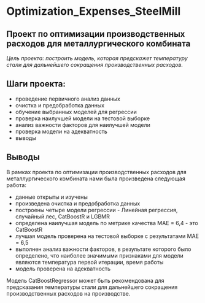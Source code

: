 # Optimization_Expenses_SteelMill


## Проект по оптимизации производственных расходов для металлургического комбината

*Цель проекта: построить модель, которая предскажет температуру стали для дальнейшего сокращения производственных расходов.*

## Шаги проекта:

- проведение первичного анализ данных <br />
- очистка и предобработка данных <br />
- обучение выбранных моделей для регрессии <br />
- проверка наилучшей модели на тестовой выборке<br />
- анализ важности факторов для наилучшей модели <br />
- проверка модели на адекватность <br />
- выводы <br />

## Выводы
В рамках проекта по оптимизации производственных расходов для металлургического комбината нами была произведена следующая работа:

- данные открыты и изучены <br />
- произведена очистка и предобработка данных <br />
- построены четыре модели регрессии - Линейная регрессия, случайный лес, CatBoostR и LGBMR <br />
- определена наилучшая модель по метрике качества MAE = 6,4 - это CatBoostR <br />
- лучшая модель проверена на тестовой выборке с результатами МАЕ = 6,5 <br />
- выполнен анализ важности факторов, в результате которого было определено, что наиболее значимыми признаками для модели являются температура первой итерации, время работы <br />
- модель проверена на адекватность <br />

Модель CatBoostRegressor может быть рекомендована для предсказания температуры стали для дальнейшего сокращения производственных расходов на производстве. <br />
